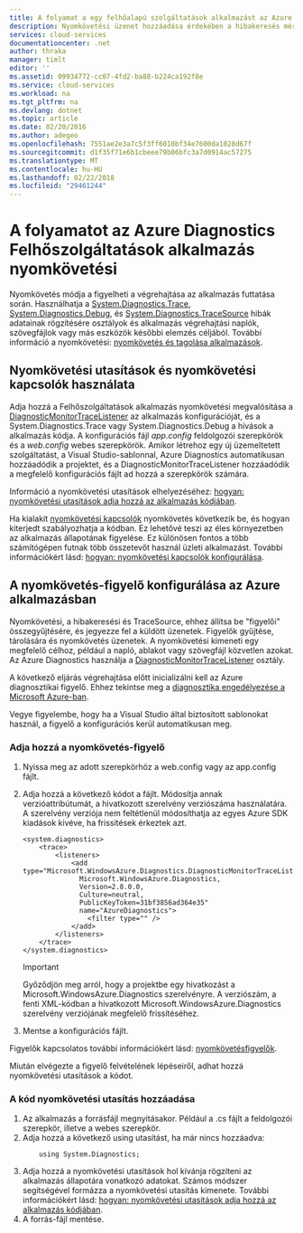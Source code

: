 ```yaml
---
title: A folyamat a egy felhőalapú szolgáltatások alkalmazást az Azure diagnosztikai nyomkövetési |} Microsoft Docs
description: Nyomkövetési üzenet hozzáadása érdekében a hibakeresés méri a teljesítményt, figyelés, forgalom elemzése és további Azure-alkalmazásfejlesztő.
services: cloud-services
documentationcenter: .net
author: thraka
manager: timlt
editor: ''
ms.assetid: 09934772-cc07-4fd2-ba88-b224ca192f8e
ms.service: cloud-services
ms.workload: na
ms.tgt_pltfrm: na
ms.devlang: dotnet
ms.topic: article
ms.date: 02/20/2016
ms.author: adegeo
ms.openlocfilehash: 7551ae2e3a7c5f3ff6010bf34e7600da1028d67f
ms.sourcegitcommit: d1f35f71e6b1cbeee79b06bfc3a7d0914ac57275
ms.translationtype: MT
ms.contentlocale: hu-HU
ms.lasthandoff: 02/22/2018
ms.locfileid: "29461244"
---
```

# <a name="trace-the-flow-of-a-cloud-services-application-with-azure-diagnostics"></a>A folyamatot az Azure Diagnostics Felhőszolgáltatások alkalmazás nyomkövetési
Nyomkövetés módja a figyelheti a végrehajtása az alkalmazás futtatása során. Használhatja a [System.Diagnostics.Trace](https://msdn.microsoft.com/library/system.diagnostics.trace.aspx), [System.Diagnostics.Debug](https://msdn.microsoft.com/library/system.diagnostics.debug.aspx), és [System.Diagnostics.TraceSource](https://msdn.microsoft.com/library/system.diagnostics.tracesource.aspx) hibák adatainak rögzítésére osztályok és alkalmazás végrehajtási naplók, szövegfájlok vagy más eszközök későbbi elemzés céljából. További információ a nyomkövetési: [nyomkövetés és tagolása alkalmazások](https://msdn.microsoft.com/library/zs6s4h68.aspx).

## <a name="use-trace-statements-and-trace-switches"></a>Nyomkövetési utasítások és nyomkövetési kapcsolók használata
Adja hozzá a Felhőszolgáltatások alkalmazás nyomkövetési megvalósítása a [DiagnosticMonitorTraceListener](https://msdn.microsoft.com/library/azure/microsoft.windowsazure.diagnostics.diagnosticmonitortracelistener.aspx) az alkalmazás konfigurációját, és a System.Diagnostics.Trace vagy System.Diagnostics.Debug a hívások a alkalmazás kódja. A konfigurációs fájl *app.config* feldolgozói szerepkörök és a *web.config* webes szerepkörök. Amikor létrehoz egy új üzemeltetett szolgáltatást, a Visual Studio-sablonnal, Azure Diagnostics automatikusan hozzáadódik a projektet, és a DiagnosticMonitorTraceListener hozzáadódik a megfelelő konfigurációs fájlt ad hozzá a szerepkörök számára.

Információ a nyomkövetési utasítások elhelyezéséhez: [hogyan: nyomkövetési utasítások adja hozzá az alkalmazás kódjában](https://msdn.microsoft.com/library/zd83saa2.aspx).

Ha kialakít [nyomkövetési kapcsolók](https://msdn.microsoft.com/library/3at424ac.aspx) nyomkövetés következik be, és hogyan kiterjedt szabályozhatja a kódban. Ez lehetővé teszi az éles környezetben az alkalmazás állapotának figyelése. Ez különösen fontos a több számítógépen futnak több összetevőt használ üzleti alkalmazást. További információkért lásd: [hogyan: nyomkövetési kapcsolók konfigurálása](https://msdn.microsoft.com/library/t06xyy08.aspx).

## <a name="configure-the-trace-listener-in-an-azure-application"></a>A nyomkövetés-figyelő konfigurálása az Azure alkalmazásban
Nyomkövetési, a hibakeresési és TraceSource, ehhez állítsa be "figyelői" összegyűjtésére, és jegyezze fel a küldött üzenetek. Figyelők gyűjtése, tárolására és nyomkövetés üzenetek. A nyomkövetési kimeneti egy megfelelő célhoz, például a napló, ablakot vagy szövegfájl közvetlen azokat. Az Azure Diagnostics használja a [DiagnosticMonitorTraceListener](https://msdn.microsoft.com/library/azure/microsoft.windowsazure.diagnostics.diagnosticmonitortracelistener.aspx) osztály.

A következő eljárás végrehajtása előtt inicializálni kell az Azure diagnosztikai figyelő. Ehhez tekintse meg a [diagnosztika engedélyezése a Microsoft Azure-ban](cloud-services-dotnet-diagnostics.md).

Vegye figyelembe, hogy ha a Visual Studio által biztosított sablonokat használ, a figyelő a konfigurációs kerül automatikusan meg.

### <a name="add-a-trace-listener"></a>Adja hozzá a nyomkövetés-figyelő
1. Nyissa meg az adott szerepkörhöz a web.config vagy az app.config fájlt.
2. Adja hozzá a következő kódot a fájlt. Módosítja annak verzióattribútumát, a hivatkozott szerelvény verziószáma használatára. A szerelvény verziója nem feltétlenül módosíthatja az egyes Azure SDK kiadások kivéve, ha frissítések érkeztek azt.
   
    ```
    <system.diagnostics>
        <trace>
            <listeners>
                <add type="Microsoft.WindowsAzure.Diagnostics.DiagnosticMonitorTraceListener,
                  Microsoft.WindowsAzure.Diagnostics,
                  Version=2.8.0.0,
                  Culture=neutral,
                  PublicKeyToken=31bf3856ad364e35"
                  name="AzureDiagnostics">
                    <filter type="" />
                </add>
            </listeners>
        </trace>
    </system.diagnostics>
    ```
   > [!IMPORTANT]
   > Győződjön meg arról, hogy a projektbe egy hivatkozást a Microsoft.WindowsAzure.Diagnostics szerelvényre. A verziószám, a fenti XML-kódban a hivatkozott Microsoft.WindowsAzure.Diagnostics szerelvény verziójának megfelelő frissítéséhez.
   > 
   > 
3. Mentse a konfigurációs fájlt.

Figyelők kapcsolatos további információkért lásd: [nyomkövetésfigyelők](https://msdn.microsoft.com/library/4y5y10s7.aspx).

Miután elvégezte a figyelő felvételének lépéseiről, adhat hozzá nyomkövetési utasítások a kódot.

### <a name="to-add-trace-statement-to-your-code"></a>A kód nyomkövetési utasítás hozzáadása
1. Az alkalmazás a forrásfájl megnyitásakor. Például a <RoleName>.cs fájlt a feldolgozói szerepkör, illetve a webes szerepkör.
2. Adja hozzá a következő using utasítást, ha már nincs hozzáadva:
    ```
        using System.Diagnostics;
    ```
3. Adja hozzá a nyomkövetési utasítások hol kívánja rögzíteni az alkalmazás állapotára vonatkozó adatokat. Számos módszer segítségével formázza a nyomkövetési utasítás kimenete. További információkért lásd: [hogyan: nyomkövetési utasítások adja hozzá az alkalmazás kódjában](https://msdn.microsoft.com/library/zd83saa2.aspx).
4. A forrás-fájl mentése.

